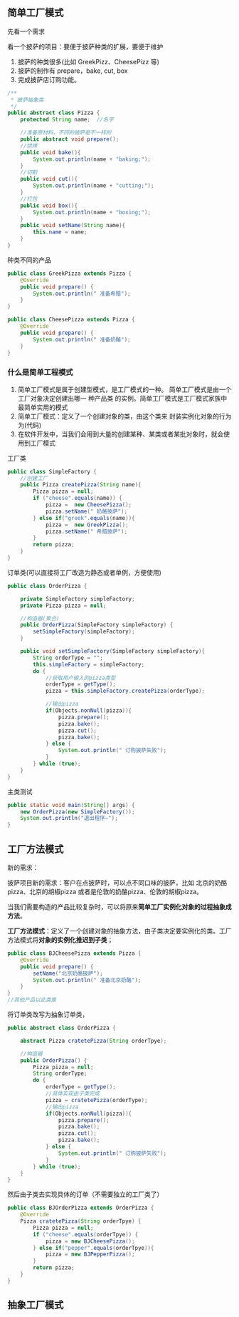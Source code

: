 ## 简单工厂模式

先看一个需求

看一个披萨的项目：要便于披萨种类的扩展，要便于维护

1. 披萨的种类很多(比如 GreekPizz、CheesePizz 等)
2. 披萨的制作有 prepare，bake, cut, box
3. 完成披萨店订购功能。

```java
/**
 * 披萨抽象类
 */
public abstract class Pizza {
    protected String name;  //名字

    //准备原材料，不同的披萨是不一样的
    public abstract void prepare();
    //烘烤
    public void bake(){
        System.out.println(name + "baking;");
    }
    //切割
    public void cut(){
        System.out.println(name + "cutting;");
    }
    //打包
    public void box(){
        System.out.println(name + "boxing;");
    }
    public void setName(String name){
        this.name = name;
    }
}
```

种类不同的产品

```java
public class GreekPizza extends Pizza {
    @Override
    public void prepare() {
        System.out.println(" 准备希腊");
    }
}

public class CheesePizza extends Pizza {
    @Override
    public void prepare() {
        System.out.println(" 准备奶酪");
    }
}
```

### 什么是简单工程模式

1. 简单工厂模式是属于创建型模式，是工厂模式的一种。 简单工厂模式是由一个工厂对象决定创建出哪一 种产品类 的实例。简单工厂模式是工厂模式家族中最简单实用的模式
2. 简单工厂模式：定义了一个创建对象的类，由这个类来 封装实例化对象的行为为(代码)
3. 在软件开发中，当我们会用到大量的创建某种、某类或者某批对象时，就会使用到工厂模式

工厂类

```java
public class SimpleFactory {
    //创建工厂
    public Pizza createPizza(String name){
        Pizza pizza = null;
        if ("cheese".equals(name)) {
            pizza =  new CheesePizza();
            pizza.setName(" 奶酪披萨");
        } else if("greek".equals(name)){
            pizza =  new GreekPizza();
            pizza.setName(" 希腊披萨");
        }
        return pizza;
    }
}
```

订单类(可以直接将工厂改造为静态或者单例，方便使用)

```java
public class OrderPizza {

    private SimpleFactory simpleFactory;
    private Pizza pizza = null;

    //构造器(聚合)
    public OrderPizza(SimpleFactory simpleFactory) {
        setSimpleFactory(simpleFactory);
    }

    public void setSimpleFactory(SimpleFactory simpleFactory){
        String orderType = "";
        this.simpleFactory = simpleFactory;
        do {
            //获取用户输入的pizza类型
            orderType = getType();
            pizza = this.simpleFactory.createPizza(orderType);

            //输出pizza
            if(Objects.nonNull(pizza)){
                pizza.prepare();
                pizza.bake();
                pizza.cut();
                pizza.bake();
            } else {
                System.out.println(" 订购披萨失败");
            }
        } while (true);
    }
}
```

主类测试

```java
public static void main(String[] args) {
    new OrderPizza(new SimpleFactory());
    System.out.println("退出程序~");
}
```

## 工厂方法模式

新的需求：

披萨项目新的需求：客户在点披萨时，可以点不同口味的披萨，比如 北京的奶酪pizza、北京的胡椒pizza 或者是伦敦的奶酪pizza、伦敦的胡椒pizza。

当我们需要构造的产品比较复杂时，可以将原来**简单工厂实例化对象的过程抽象成方法**。

**工厂方法模式**：定义了一个创建对象的抽象方法，由子类决定要实例化的类。工厂方法模式将**对象的实例化推迟到子类**；

```java
public class BJCheesePizza extends Pizza {
    @Override
    public void prepare() {
        setName("北京奶酪披萨");
        System.out.println(" 准备北京奶酪");
    }
}
//其他产品以此类推
```

将订单类改写为抽象订单类，

```java
public abstract class OrderPizza {

    abstract Pizza cratetePizza(String orderTpye);

    //构造器
    public OrderPizza() {
        Pizza pizza = null;
        String orderType;
        do {
            orderType = getType();
            //具体实现由子类完成
            pizza = cratetePizza(orderType);
            //输出pizza
            if(Objects.nonNull(pizza)){
                pizza.prepare();
                pizza.bake();
                pizza.cut();
                pizza.bake();
            } else {
                System.out.println(" 订购披萨失败");
            }
        } while (true);
    }
}
```

然后由子类去实现具体的订单（不需要独立的工厂类了）

```java
public class BJOrderPizza extends OrderPizza {
    @Override
    Pizza cratetePizza(String orderTpye) {
        Pizza pizza = null;
        if ("cheese".equals(orderTpye)) {
            pizza = new BJCheesePizza();
        } else if("pepper".equals(orderTpye)){
            pizza = new BJPepperPizza();
        }
        return pizza;
    }
}
```

### 

## 抽象工厂模式

